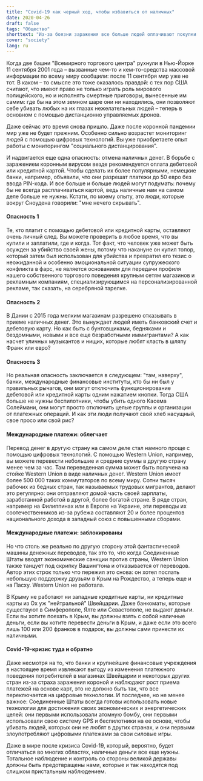 ```yaml
---
title: "Covid-19 как черный ход, чтобы избавиться от наличных"
date: 2020-04-26
draft: false
tags: "Общество"
shorttext: "Из-за боязни заражения все больше людей оплачивают покупки картой. Тем не менее, наличные не могут быть отменены."
cover: "society"
lang: ru
---
```


Когда две башни "Всемирного торгового центра" рухнули в Нью-Йорке 11 сентября 2001 года – вызванные чем-то и кем-то-средства массовой информации по всему миру сообщили: после 11 сентября мир уже не тот. В каком – то смысле это тоже оказалось правдой: с тех пор США считают, что имеют право не только играть роль мирового полицейского, но и исполнять смертные приговоры, вынесенные им самим: где бы на этом земном шаре они ни находились, они позволяют себе убивать любых на их глазах нежелательных людей – теперь в основном с помощью дистанционно управляемых дронов.

Даже сейчас это время снова пришло. Даже после коронной пандемии мир уже не будет прежним. Особенно сильно возрастет мониторинг людей с помощью цифровых технологий. Вы уже приобретаете опыт работы с мониторингом "социального дистанцирования".

И надвигается еще одна опасность: отмена наличных денег. В борьбе с заражением коронным вирусом везде рекомендуется оплата дебетовой или кредитной картой. Чтобы сделать их более популярными, немецкие банки, например, объявили, что они разрешат платежи до 50 евро без ввода PIN-кода. И все больше и больше людей могут подумать: почему бы не всегда расплачиваться картой, ведь наличные нам на самом деле больше не нужны. Кстати, по моему опыту, это люди, которые вокруг Сноудена говорили: "мне нечего скрывать".

#### Опасность 1

Те, кто платит с помощью дебетовой или кредитной карты, оставляют очень личный след. Вы можете проверить в любое время, что вы купили и заплатили, где и когда. Тот факт, что человек уже может быть осужден за убийство своей жены, потому что накануне он купил топор, который затем был использован для убийства и превратил его тезис о неожиданной и особенно эмоциональной ситуации супружеского конфликта в фарс, не является основанием для передачи профиля нашего собственного торгового поведения крупным сетям магазинов и рекламным компаниям, специализирующимся на персонализированной рекламе, так сказать, на серебряной тарелке.

#### Опасность 2

В Дании с 2015 года мелким магазинам разрешено отказывать в приеме наличных денег. Это вынуждает людей иметь банковский счет и дебетовую карту. Но как быть с бунтовщиками, бедняками и бездомными, новыми и все еще безработными иммигрантами? А как насчет уличных музыкантов и нищих, которые любят класть в шляпу Франк или евро?

#### Опасность 3

Но реальная опасность заключается в следующем: "там, наверху", банки, международные финансовые институты, кто бы ни был у правильных рычагов, они могут отключить функционирование дебетовой или кредитной карты одним нажатием кнопки. Тогда США больше не нужны беспилотники, чтобы убить одного Касема Солеймани, они могут просто отключить целые группы и организации от платежных операций. И как эти люди получают свой хлеб насущный, свое просо или свой рис?

#### Международные платежи: облегчает

Перевод денег в другую страну на самом деле стал намного проще с помощью цифровых технологий. С помощью Western Union, например, вы можете перевести небольшие и средние суммы в другую страну менее чем за час. Там переведенная сумма может быть получена на стойке Western Union в виде наличных денег. Western Union имеет более 500 000 таких коммутаторов по всему миру. Сотни тысяч рабочих из бедных стран, так называемых трудовых мигрантов, делают это регулярно: они отправляют домой часть своей зарплаты, заработанной работой в другой, более богатой стране. В ряде стран, например на Филиппинах или в Европе на Украине, эти переводы их соотечественников из-за рубежа составляют 20 и более процентов национального дохода в западный союз с повышенными сборами.

#### Международные платежи: заблокированы

Но что столь же реально по другую сторону этой фантастической машины денежных переводов, так это то, что когда Соединенные Штаты вводят экономические санкции против страны, Western Union также танцует под скрипку Вашингтона и отказывается от переводов. Автор этих строк только что пережил это снова: он хотел послать небольшую поддержку друзьям в Крым на Рождество, а теперь еще и на Пасху. Western Union не работала.

В Крыму не работают ни западные кредитные карты, ни кредитные карты из Ох уж "нейтральной" Швейцарии. Даже банкоматы, которые существуют в Симферополе, Ялте или Севастополе, не выдают деньги. Если вы хотите поехать в Крым, вы должны взять с собой наличные деньги, если вы хотите перевести деньги в Крым, и даже если это всего лишь 100 или 200 франков в подарок, вы должны сами принести их наличными.

#### Covid-19-кризис туда и обратно

Даже несмотря на то, что банки и крупнейшие финансовые учреждения в настоящее время извлекают выгоду из изменения платежного поведения потребителей в магазинах Швейцарии и некоторых других стран из-за страха заражения короной и наблюдают рост приема платежей на основе карт, это не должно быть так, что все переключается на цифровые технологии. И последнее, но не менее важное: Соединенные Штаты всегда готовы использовать новые технологии для достижения своих экономических и энергетических целей: они первыми использовали атомную бомбу, они первыми использовали свою систему GPS и беспилотники на ее основе, чтобы убивать людей, которых они не любят в других странах, и они первыми злоупотребляют цифровыми платежами за свои силовые игры.

Даже в мире после кризиса Covid-19, который, вероятно, будет отличаться во многих областях, наличные деньги все еще нужны. Тотальное наблюдение и контроль со стороны великой державы должны быть предотвращены нами, которые и так находятся под слишком пристальным наблюдением.
